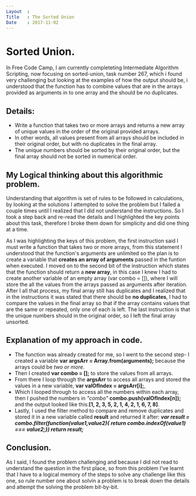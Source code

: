 ```yaml
---
Layout  :
Title   : The Sorted Union
Date    : 2017-11-02
---
```


# Sorted Union.

In Free Code Camp, I am currently completeting Intermediate Algorithm Scripting, now focusing on sorted-union, 
task number 267, which i found very challenging but looking at the examples of how the output should be, 
i understood that the function has to combine values that are in the arrays provided as arguments in to one array and the should be no duplicates.

## Details:

-   Write a function that takes two or more arrays and returns a new array of unique values in the order of the original provided arrays.
-   In other words, all values present from all arrays should be included in their original order, but with no duplicates in the final array.
-   The unique numbers should be sorted by their original order, but the final array should not be sorted in numerical order.

## My Logical thinking about this algorithmic problem.

Understanding that algorithm is set of rules to be followed in calculations, by looking at the solutions I attempted to solve the problem but I failed a couple times until I realized that I did not understand the instructions. So I took a step back and re-read the details and I highlighted the key points about this task, therefore I broke them down for simplicity and did one thing at a time.

As I was highlighting the keys of this problem, the first instruction said I must write a function that takes two or more arrays,
from this statement I understood that the function's arguments are unlimited so the plan is to create a variable that **creates an array of arguments** passed in the funtion when executed. I moved on to the second bit of the instruction which states that the function should return a **new array**, in this case I knew I had to create another variable of an empty array (var combo = []), where I will store the all the values from the arrays passed as arguments after iteration. After I all that process, my final array still has duplicates and I realized that in the instructions it was stated that there should be **no duplicates**, I had to compare the values in the final array so that if the array contains values that are the same or repeated, only one of each is left. The last instruction is that the unique numbers should in the original order, so I left the final array unsorted.


## Explanation of my approach in code.


-   The function was already created for me, so I went to the second step- I created a variable **var argsArr = Array.from(arguments);** because the        arrays could be *two or more*.
-   Then I created **var combo = [];** to store the values from all arrays.
-   From there I loop through the **argsArr** to access all arrays and stored the values in a new variable, **var valOfIndex = argsArr[i];**,
-   Which I looped through to access all the numbers within each array, then I pushed the numbers in *"combo"* **combo.push(valOfIndex[n]);** and the       output looked like this:**[1, 2, 3, 5, 2, 1, 4, 2, 1, 6, 7, 8]**.
-   Lastly, I used the filter method to compare and remove duplicates and stored it in a new variable called **result** and returned it after:
    ***var result = combo.filter(function(value1,value2){ return combo.indexOf(value1) === value2;}) return result;***

## Conclusion.

As I said, I found the problem challenging and because I did not read to understand the question in the first place, so from this problem I've learnt that I have to a logical memory of the steps to solve any challenge like this one, so rule number one about solvin a problem is to break down the details and attempt the solving the problem bit-by-bit.
